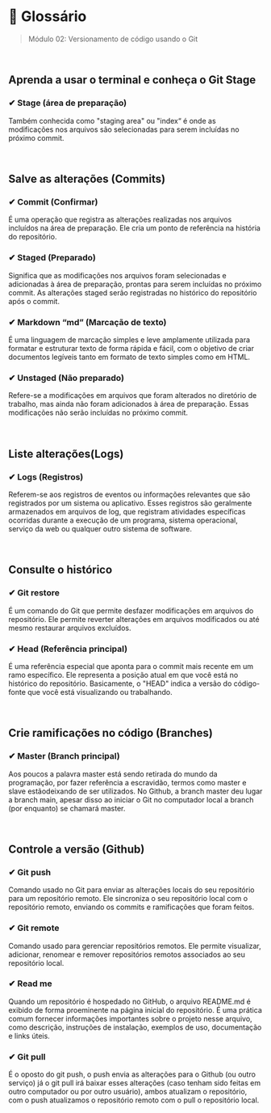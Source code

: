 # 📌 Glossário
> Módulo 02: Versionamento de código usando o Git

<br>

## Aprenda a usar o terminal e conheça o Git Stage
### ✔ Stage (área de preparação)
Também conhecida como "staging area" ou "index“ é onde as modificações nos arquivos são selecionadas para serem incluídas no próximo commit.

<br>

## Salve as alterações (Commits)
### ✔ Commit (Confirmar)
É uma operação que registra as alterações realizadas nos arquivos incluídos na área de preparação. Ele cria um ponto de referência na história do repositório.

### ✔ Staged (Preparado)
Significa que as modificações nos arquivos foram selecionadas e adicionadas à área de preparação, prontas para serem incluídas no próximo commit. As alterações staged serão registradas no histórico do repositório após o commit.

### ✔ Markdown “md” (Marcação de texto)
É uma linguagem de marcação simples e leve amplamente utilizada para formatar e estruturar texto de forma rápida e fácil, com o objetivo de criar documentos legíveis tanto em formato de texto simples como em HTML.

### ✔ Unstaged (Não preparado)
Refere-se a modificações em arquivos que foram alterados no diretório de trabalho, mas ainda não foram adicionados à área de preparação. Essas modificações não serão incluídas no próximo commit.

<br>

## Liste alterações(Logs)
### ✔ Logs (Registros)
Referem-se aos registros de eventos ou informações relevantes que são registrados por um sistema ou aplicativo. Esses registros são geralmente armazenados em arquivos de log, que registram atividades específicas ocorridas durante a execução de um programa, sistema operacional, serviço da web ou qualquer outro sistema de software.

<br>

## Consulte o histórico
### ✔ Git restore
É um comando do Git que permite desfazer modificações em arquivos do repositório. Ele permite reverter alterações em arquivos modificados ou até mesmo restaurar arquivos excluídos.

### ✔ Head (Referência principal)
É uma referência especial que aponta para o commit mais recente em um ramo específico. Ele representa a posição atual em que você está no histórico do repositório. Basicamente, o "HEAD" indica a versão do código-fonte que você está visualizando ou trabalhando.

<br>

## Crie ramificações no código (Branches)
### ✔ Master (Branch principal)
Aos poucos a palavra master está sendo retirada do mundo da programação, por fazer referência a escravidão, termos como master e slave estãodeixando de ser utilizados. No Github, a branch master deu lugar a branch main, apesar disso ao iniciar o Git no computador local a branch (por enquanto) se chamará master.

<br>

## Controle a versão (Github)
### ✔ Git push
Comando usado no Git para enviar as alterações locais do seu repositório para um repositório remoto. Ele sincroniza o seu repositório local com o repositório remoto, enviando os commits e ramificações que foram feitos.

### ✔ Git remote
Comando usado para gerenciar repositórios remotos. Ele permite visualizar, adicionar, renomear e remover repositórios remotos associados ao seu repositório local.

### ✔ Read me
Quando um repositório é hospedado no GitHub, o arquivo README.md é exibido de forma proeminente na página inicial do repositório. É uma prática comum fornecer informações importantes sobre o projeto nesse arquivo, como descrição, instruções de instalação, exemplos de uso, documentação e links úteis.

### ✔ Git pull
É o oposto do git push, o push envia as alterações para o Github (ou outro serviço) já o git pull irá baixar esses alterações (caso tenham sido feitas em outro computador ou por outro usuário), ambos atualizam o repositório, com o push atualizamos o repositório remoto com o pull o repositório local.
